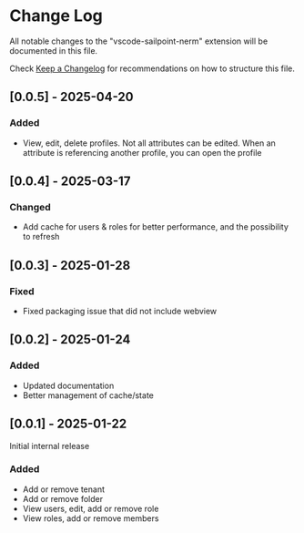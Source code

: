 # Change Log

All notable changes to the "vscode-sailpoint-nerm" extension will be documented in this file.

Check [Keep a Changelog](http://keepachangelog.com/) for recommendations on how to structure this file.

## [0.0.5] - 2025-04-20

### Added

- View, edit, delete profiles. Not all attributes can be edited. When an attribute is referencing another profile, you can open the profile

## [0.0.4] - 2025-03-17

### Changed

- Add cache for users & roles for better performance, and the possibility to refresh

## [0.0.3] - 2025-01-28

### Fixed

- Fixed packaging issue that did not include webview

## [0.0.2] - 2025-01-24

### Added

- Updated documentation
- Better management of cache/state

## [0.0.1] - 2025-01-22

Initial internal release

### Added

- Add or remove tenant
- Add or remove folder
- View users, edit, add or remove role
- View roles, add or remove members